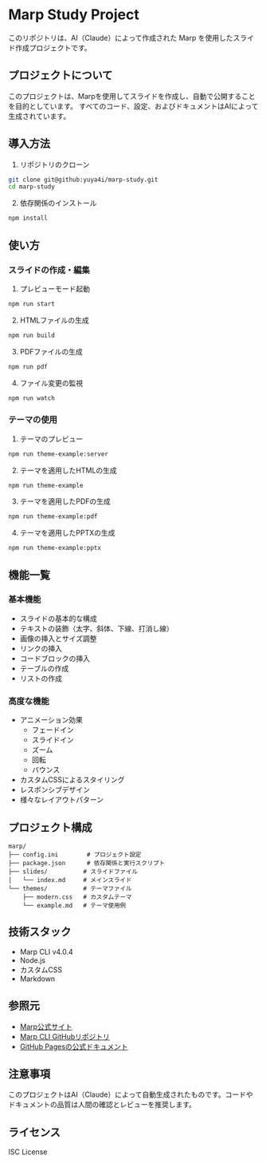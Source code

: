 # Marp Study Project

このリポジトリは、AI（Claude）によって作成された Marp を使用したスライド作成プロジェクトです。

## プロジェクトについて

このプロジェクトは、Marpを使用してスライドを作成し、自動で公開することを目的としています。
すべてのコード、設定、およびドキュメントはAIによって生成されています。

## 導入方法

1. リポジトリのクローン
```bash
git clone git@github:yuya4i/marp-study.git
cd marp-study
```

2. 依存関係のインストール
```bash
npm install
```

## 使い方

### スライドの作成・編集

1. プレビューモード起動
```bash
npm run start
```

2. HTMLファイルの生成
```bash
npm run build
```

3. PDFファイルの生成
```bash
npm run pdf
```

4. ファイル変更の監視
```bash
npm run watch
```

### テーマの使用

1. テーマのプレビュー
```bash
npm run theme-example:server
```

2. テーマを適用したHTMLの生成
```bash
npm run theme-example
```

3. テーマを適用したPDFの生成
```bash
npm run theme-example:pdf
```

4. テーマを適用したPPTXの生成
```bash
npm run theme-example:pptx
```

## 機能一覧

### 基本機能
- スライドの基本的な構成
- テキストの装飾（太字、斜体、下線、打消し線）
- 画像の挿入とサイズ調整
- リンクの挿入
- コードブロックの挿入
- テーブルの作成
- リストの作成

### 高度な機能
- アニメーション効果
  - フェードイン
  - スライドイン
  - ズーム
  - 回転
  - バウンス
- カスタムCSSによるスタイリング
- レスポンシブデザイン
- 様々なレイアウトパターン

## プロジェクト構成

```
marp/
├── config.ini        # プロジェクト設定
├── package.json      # 依存関係と実行スクリプト
├── slides/          # スライドファイル
│   └── index.md     # メインスライド
└── themes/          # テーマファイル
    ├── modern.css   # カスタムテーマ
    └── example.md   # テーマ使用例
```

## 技術スタック

- Marp CLI v4.0.4
- Node.js
- カスタムCSS
- Markdown

## 参照元

- [Marp公式サイト](https://marp.app/)
- [Marp CLI GitHubリポジトリ](https://github.com/marp-team/marp-cli)
- [GitHub Pagesの公式ドキュメント](https://pages.github.com/)

## 注意事項

このプロジェクトはAI（Claude）によって自動生成されたものです。コードやドキュメントの品質は人間の確認とレビューを推奨します。

## ライセンス

ISC License
